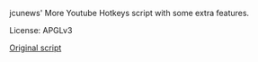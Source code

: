 jcunews' More Youtube Hotkeys script with some extra features.

License: APGLv3

[Original script](https://greasyfork.org/en/users/85671-jcunews)
